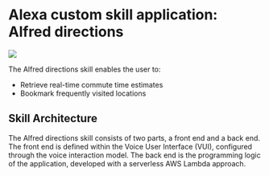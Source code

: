 # Alexa custom skill application: Alfred directions
<img src="https://m.media-amazon.com/images/G/01/mobile-apps/dex/alexa/alexa-skills-kit/tutorials/quiz-game/header._TTH_.png" />

The Alfred directions skill enables the user to:
* Retrieve real-time commute time estimates
* Bookmark frequently visited locations

## Skill Architecture
The Alfred directions skill consists of two parts, a front end and a back end.
The front end is defined within the Voice User Interface (VUI), configured through the voice interaction model.
The back end is the programming logic of the application, developed with a serverless AWS Lambda approach.
